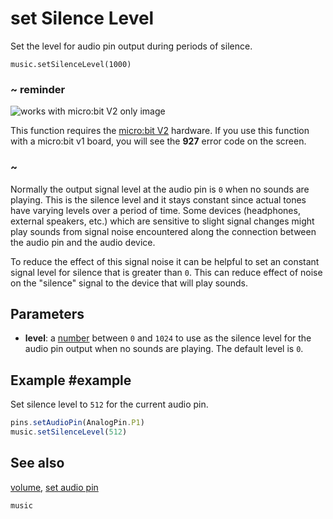 # set Silence Level

Set the level for audio pin output during periods of silence.

```sig
music.setSilenceLevel(1000)
```

### ~ reminder

![works with micro:bit V2 only image](/static/v2/v2-only.png)

This function requires the [micro:bit V2](/device/v2) hardware. If you use this function with a micro:bit v1 board, you will see the **927** error code on the screen.

### ~

Normally the output signal level at the audio pin is `0` when no sounds are playing. This is the silence level and it stays constant since actual tones have varying levels over a period of time. Some devices (headphones, external speakers, etc.) which are sensitive to slight signal changes might play sounds from signal noise encountered along the connection between the audio pin and the audio device. 

To reduce the effect of this signal noise it can be helpful to set an constant signal level for silence that is greater than `0`. This can reduce effect of noise on the "silence" signal to the device that will play sounds.

## Parameters

* **level**: a [number](/types/number) between `0` and `1024` to use as the silence level for the audio pin output when no sounds are playing. The default level is `0`.

## Example #example

Set silence level to `512` for the current audio pin.

```typescript
pins.setAudioPin(AnalogPin.P1)
music.setSilenceLevel(512)
```

## See also

[volume](/reference/music/volume), [set audio pin](/reference/pins/set-audio-pin)

```package
music
```
